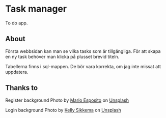 # Task manager

To do app.

## About

Första webbsidan kan man se vilka tasks som är tillgängliga. För att skapa en ny task behöver man klicka på plusset brevid titeln.

Tabellerna finns i sql-mappen. De bör vara korrekta, om jag inte missat att uppdatera.

## Thanks to

Register background Photo by <a href="https://unsplash.com/@shot__seeker?utm_content=creditCopyText&utm_medium=referral&utm_source=unsplash">Mario Esposito</a> on <a href="https://unsplash.com/photos/a-plane-flying-in-the-sky-over-a-forest-3lembc75Y5o?utm_content=creditCopyText&utm_medium=referral&utm_source=unsplash">Unsplash</a>

Login background Photo by <a href="https://unsplash.com/@kellysikkema?utm_content=creditCopyText&utm_medium=referral&utm_source=unsplash">Kelly Sikkema</a> on <a href="https://unsplash.com/photos/six-white-sticky-notes--1_RZL8BGBM?utm_content=creditCopyText&utm_medium=referral&utm_source=unsplash">Unsplash</a>
